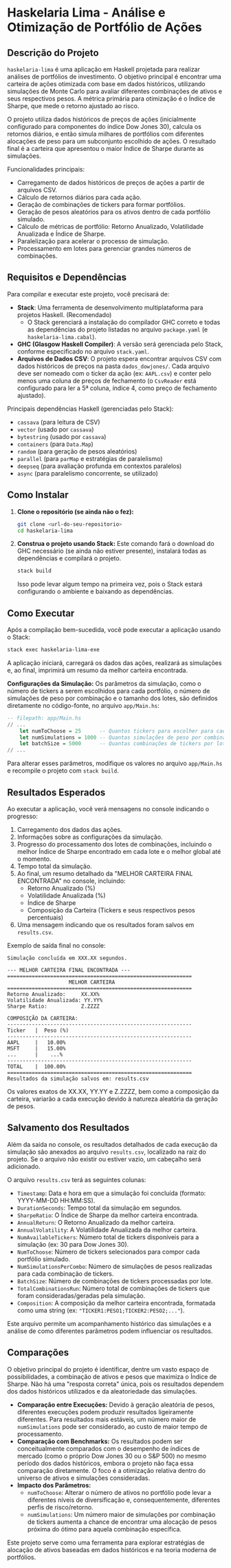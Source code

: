 # Haskelaria Lima - Análise e Otimização de Portfólio de Ações

## Descrição do Projeto

`haskelaria-lima` é uma aplicação em Haskell projetada para realizar análises de portfólios de investimento. O objetivo principal é encontrar uma carteira de ações otimizada com base em dados históricos, utilizando simulações de Monte Carlo para avaliar diferentes combinações de ativos e seus respectivos pesos. A métrica primária para otimização é o Índice de Sharpe, que mede o retorno ajustado ao risco.

O projeto utiliza dados históricos de preços de ações (inicialmente configurado para componentes do índice Dow Jones 30), calcula os retornos diários, e então simula milhares de portfólios com diferentes alocações de peso para um subconjunto escolhido de ações. O resultado final é a carteira que apresentou o maior Índice de Sharpe durante as simulações.

Funcionalidades principais:
*   Carregamento de dados históricos de preços de ações a partir de arquivos CSV.
*   Cálculo de retornos diários para cada ação.
*   Geração de combinações de tickers para formar portfólios.
*   Geração de pesos aleatórios para os ativos dentro de cada portfólio simulado.
*   Cálculo de métricas de portfólio: Retorno Anualizado, Volatilidade Anualizada e Índice de Sharpe.
*   Paralelização para acelerar o processo de simulação.
*   Processamento em lotes para gerenciar grandes números de combinações.

## Requisitos e Dependências

Para compilar e executar este projeto, você precisará de:

*   **Stack**: Uma ferramenta de desenvolvimento multiplataforma para projetos Haskell. (Recomendado)
    *   O Stack gerenciará a instalação do compilador GHC correto e todas as dependências do projeto listadas no arquivo `package.yaml` (e `haskelaria-lima.cabal`).
*   **GHC (Glasgow Haskell Compiler)**: A versão será gerenciada pelo Stack, conforme especificado no arquivo `stack.yaml`.
*   **Arquivos de Dados CSV**: O projeto espera encontrar arquivos CSV com dados históricos de preços na pasta `dados_dowjones/`. Cada arquivo deve ser nomeado com o ticker da ação (ex: `AAPL.csv`) e conter pelo menos uma coluna de preços de fechamento (o `CsvReader` está configurado para ler a 5ª coluna, índice 4, como preço de fechamento ajustado).

Principais dependências Haskell (gerenciadas pelo Stack):
*   `cassava` (para leitura de CSV)
*   `vector` (usado por `cassava`)
*   `bytestring` (usado por `cassava`)
*   `containers` (para `Data.Map`)
*   `random` (para geração de pesos aleatórios)
*   `parallel` (para `parMap` e estratégias de paralelismo)
*   `deepseq` (para avaliação profunda em contextos paralelos)
*   `async` (para paralelismo concorrente, se utilizado)

## Como Instalar

1.  **Clone o repositório (se ainda não o fez):**
    ```bash
    git clone <url-do-seu-repositorio>
    cd haskelaria-lima
    ```

2.  **Construa o projeto usando Stack:**
    Este comando fará o download do GHC necessário (se ainda não estiver presente), instalará todas as dependências e compilará o projeto.
    ```bash
    stack build
    ```
    Isso pode levar algum tempo na primeira vez, pois o Stack estará configurando o ambiente e baixando as dependências.

## Como Executar

Após a compilação bem-sucedida, você pode executar a aplicação usando o Stack:

```bash
stack exec haskelaria-lima-exe
```

A aplicação iniciará, carregará os dados das ações, realizará as simulações e, ao final, imprimirá um resumo da melhor carteira encontrada.

**Configurações da Simulação:**
Os parâmetros da simulação, como o número de tickers a serem escolhidos para cada portfólio, o número de simulações de peso por combinação e o tamanho dos lotes, são definidos diretamente no código-fonte, no arquivo `app/Main.hs`:

```haskell
-- filepath: app/Main.hs
// ...
    let numToChoose = 25      -- Quantos tickers para escolher para cada portfólio
    let numSimulations = 1000 -- Quantas simulações de peso por combinação de tickers
    let batchSize = 5000      -- Quantas combinações de tickers por lote
// ...
```
Para alterar esses parâmetros, modifique os valores no arquivo `app/Main.hs` e recompile o projeto com `stack build`.

## Resultados Esperados

Ao executar a aplicação, você verá mensagens no console indicando o progresso:
1.  Carregamento dos dados das ações.
2.  Informações sobre as configurações da simulação.
3.  Progresso do processamento dos lotes de combinações, incluindo o melhor Índice de Sharpe encontrado em cada lote e o melhor global até o momento.
4.  Tempo total da simulação.
5.  Ao final, um resumo detalhado da "MELHOR CARTEIRA FINAL ENCONTRADA" no console, incluindo:
    *   Retorno Anualizado (%)
    *   Volatilidade Anualizada (%)
    *   Índice de Sharpe
    *   Composição da Carteira (Tickers e seus respectivos pesos percentuais)
6.  Uma mensagem indicando que os resultados foram salvos em `results.csv`.

Exemplo de saída final no console:
```
Simulação concluída em XXX.XX segundos.

--- MELHOR CARTEIRA FINAL ENCONTRADA ---
============================================================
                    MELHOR CARTEIRA
============================================================
Retorno Anualizado:     XX.XX%
Volatilidade Anualizada: YY.YY%
Sharpe Ratio:           Z.ZZZZ

COMPOSIÇÃO DA CARTEIRA:
------------------------------------------------------------
Ticker   |  Peso (%)
------------------------------------------------------------
AAPL     |   10.00%
MSFT     |   15.00%
...      |    ...%
------------------------------------------------------------
TOTAL    |  100.00%
============================================================
Resultados da simulação salvos em: results.csv
```
Os valores exatos de XX.XX, YY.YY e Z.ZZZZ, bem como a composição da carteira, variarão a cada execução devido à natureza aleatória da geração de pesos.

## Salvamento dos Resultados

Além da saída no console, os resultados detalhados de cada execução da simulação são anexados ao arquivo `results.csv`, localizado na raiz do projeto. Se o arquivo não existir ou estiver vazio, um cabeçalho será adicionado.

O arquivo `results.csv` terá as seguintes colunas:

*   `Timestamp`: Data e hora em que a simulação foi concluída (formato: YYYY-MM-DD HH:MM:SS).
*   `DurationSeconds`: Tempo total da simulação em segundos.
*   `SharpeRatio`: O Índice de Sharpe da melhor carteira encontrada.
*   `AnnualReturn`: O Retorno Anualizado da melhor carteira.
*   `AnnualVolatility`: A Volatilidade Anualizada da melhor carteira.
*   `NumAvailableTickers`: Número total de tickers disponíveis para a simulação (ex: 30 para Dow Jones 30).
*   `NumToChoose`: Número de tickers selecionados para compor cada portfólio simulado.
*   `NumSimulationsPerCombo`: Número de simulações de pesos realizadas para cada combinação de tickers.
*   `BatchSize`: Número de combinações de tickers processadas por lote.
*   `TotalCombinationsRun`: Número total de combinações de tickers que foram consideradas/geradas pela simulação.
*   `Composition`: A composição da melhor carteira encontrada, formatada como uma string (ex: `"TICKER1:PESO1;TICKER2:PESO2;..."`).

Este arquivo permite um acompanhamento histórico das simulações e a análise de como diferentes parâmetros podem influenciar os resultados.

## Comparações

O objetivo principal do projeto é identificar, dentre um vasto espaço de possibilidades, a combinação de ativos e pesos que maximiza o Índice de Sharpe. Não há uma "resposta correta" única, pois os resultados dependem dos dados históricos utilizados e da aleatoriedade das simulações.

*   **Comparação entre Execuções:** Devido à geração aleatória de pesos, diferentes execuções podem produzir resultados ligeiramente diferentes. Para resultados mais estáveis, um número maior de `numSimulations` pode ser considerado, ao custo de maior tempo de processamento.
*   **Comparação com Benchmarks:** Os resultados podem ser conceitualmente comparados com o desempenho de índices de mercado (como o próprio Dow Jones 30 ou o S&P 500) no mesmo período dos dados históricos, embora o projeto não faça essa comparação diretamente. O foco é a otimização relativa dentro do universo de ativos e simulações consideradas.
*   **Impacto dos Parâmetros:**
    *   `numToChoose`: Alterar o número de ativos no portfólio pode levar a diferentes níveis de diversificação e, consequentemente, diferentes perfis de risco/retorno.
    *   `numSimulations`: Um número maior de simulações por combinação de tickers aumenta a chance de encontrar uma alocação de pesos próxima do ótimo para aquela combinação específica.

Este projeto serve como uma ferramenta para explorar estratégias de alocação de ativos baseadas em dados históricos e na teoria moderna de portfólios.
